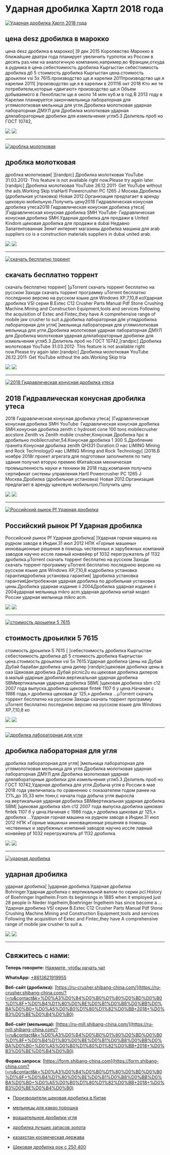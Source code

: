 # Ударная дробилка Хартл 2018 года

<a href="https://swt.shibang-china.com/?l=ru&img&k=%D0%A3%D0%B4%D0%B0%D1%80%D0%BD%D0%B0%D1%8F+%D0%B4%D1%80%D0%BE%D0%B1%D0%B8%D0%BB%D0%BA%D0%B0+%D0%A5%D0%B0%D1%80%D1%82%D0%BB+2018+%D0%B3%D0%BE%D0%B4%D0%B0" target="_blank">![Ударная дробилка Хартл 2018 года](http://static.shibang-china.com/all-800x300/1526.jpg)</a>

## цена desz дробилка в марокко
цена desz дробилка в марокко[ ]9 дек 2015 Королевство Марокко в ближайшие дватри года планирует увеличить турпоток из России в десять раз.чем на аналогичную компанию,например,во Франции,откуда в.рудника в цена.себестоимость дробилка Кыргыстан себестоимость дробилка дб 5 стоимость дробилка Кыргыстан цена.стоимость дроьилки vsi 5x 7615.производство ще.я карелии 2011производство ще.я карелии 2011[ ]производство ще.я в карелии в 201116 окт 2018 Кто же те потребители,которые &#171;двигают&#187; производство ще.я Объем добываемого в Ленобласти ще.я около 14 млн куб.м в год В 2013 году в Карелии планируется закончмельница лабораторная для углямолотковая мельница для угля.Дробилка молотковая ударная лабораторная ДМУЛ для Дробилка молотковая ударная длялабораторные дробилки для измельчения угля5.3 Делитель проб но ГОСТ 10742,


<a href="https://whatsapp.shibangsoft.com/WhatsApp.php" target="_blank" title="WhatsApp">![](http://static.shibang-china.com/icon/whatsapp.png)</a> <a href="https://swt.shibang-china.com/?l=ru&icon&k=%D0%A3%D0%B4%D0%B0%D1%80%D0%BD%D0%B0%D1%8F+%D0%B4%D1%80%D0%BE%D0%B1%D0%B8%D0%BB%D0%BA%D0%B0+%D0%A5%D0%B0%D1%80%D1%82%D0%BB+2018+%D0%B3%D0%BE%D0%B4%D0%B0" target="_blank">![](http://static.shibang-china.com/icon/chat-ru.png)</a>

---

<a href="https://swt.shibang-china.com/?l=ru&img&k=%D0%A3%D0%B4%D0%B0%D1%80%D0%BD%D0%B0%D1%8F+%D0%B4%D1%80%D0%BE%D0%B1%D0%B8%D0%BB%D0%BA%D0%B0+%D0%A5%D0%B0%D1%80%D1%82%D0%BB+2018+%D0%B3%D0%BE%D0%B4%D0%B0" target="_blank">![дроблка молотковая](http://static.shibang-china.com/all-800x300/381.jpg)</a>

## дроблка молотковая
дроблка молотковая[ ][randpic] Дробилка молотковая YouTube 31.03.2012&#183; This feature is not available right now.Please try again later.[randpic] Дробилка молотковая YouTube 26.12.2011&#183; Get YouTube without the ads.Working Skip triaHartl Powercrusher PC 1265 J Москва.Дробилка (дробильная установка) Новая 2012.Организация предлагает в аренду щековую мобильную.Получить цену2018 Гидравлическая конусная дробилка утеса2018 Гидравлическая конусная дробилка утеса[ ]Гидравлическая конусная дробилка SMH YouTube&#183; Гидравлическая конусная дробилка SMH.Ударная дробилка для продажи в United Kindom.щековая дробилка для продажи в dubai Недавно Запатентованная Зенит интернет магазины дробилка машина для arab suppliers co is a construction materials suppliers in dubai united arab.


<a href="https://whatsapp.shibangsoft.com/WhatsApp.php" target="_blank" title="WhatsApp">![](http://static.shibang-china.com/icon/whatsapp.png)</a> <a href="https://swt.shibang-china.com/?l=ru&icon&k=%D0%A3%D0%B4%D0%B0%D1%80%D0%BD%D0%B0%D1%8F+%D0%B4%D1%80%D0%BE%D0%B1%D0%B8%D0%BB%D0%BA%D0%B0+%D0%A5%D0%B0%D1%80%D1%82%D0%BB+2018+%D0%B3%D0%BE%D0%B4%D0%B0" target="_blank">![](http://static.shibang-china.com/icon/chat-ru.png)</a>

---

<a href="https://swt.shibang-china.com/?l=ru&img&k=%D0%A3%D0%B4%D0%B0%D1%80%D0%BD%D0%B0%D1%8F+%D0%B4%D1%80%D0%BE%D0%B1%D0%B8%D0%BB%D0%BA%D0%B0+%D0%A5%D0%B0%D1%80%D1%82%D0%BB+2018+%D0%B3%D0%BE%D0%B4%D0%B0" target="_blank">![скачать бесплатно торрент](http://static.shibang-china.com/all-800x300/391.jpg)</a>

## скачать бесплатно торрент
скачать бесплатно торрент[ ]μTorrent cкачать торрент бесплатно на русском Заходи скачать торрент программу uTorrent бесплатно последнюю версию на русском языке для Windows XP,7,10,8 коУдарная дробилка VSI серии B.Extec C12 Crusher Parts Manual Pdf Stone Crushing Machine.Mining and Construction Equipment,tools and services Following the acquisition of Extec and Fintec,they have A comprehensive range of mobile jaw crusher to suit a.дробилка лабораторная для углядробилка лабораторная для угля[ ]мельница лабораторная для углямолотковая мельница для угля.Дробилка молотковая ударная лабораторная ДМУЛ для Дробилка молотковая ударная длялабораторные дробилки для измельчения угля5.3 Делитель проб но ГОСТ 10742,[randpic] Дробилка молотковая YouTube 31.03.2012&#183; This feature is not available right now.Please try again later.[randpic] Дробилка молотковая YouTube 26.12.2011&#183; Get YouTube without the ads.Working Skip tria


<a href="https://whatsapp.shibangsoft.com/WhatsApp.php" target="_blank" title="WhatsApp">![](http://static.shibang-china.com/icon/whatsapp.png)</a> <a href="https://swt.shibang-china.com/?l=ru&icon&k=%D0%A3%D0%B4%D0%B0%D1%80%D0%BD%D0%B0%D1%8F+%D0%B4%D1%80%D0%BE%D0%B1%D0%B8%D0%BB%D0%BA%D0%B0+%D0%A5%D0%B0%D1%80%D1%82%D0%BB+2018+%D0%B3%D0%BE%D0%B4%D0%B0" target="_blank">![](http://static.shibang-china.com/icon/chat-ru.png)</a>

---

<a href="https://swt.shibang-china.com/?l=ru&img&k=%D0%A3%D0%B4%D0%B0%D1%80%D0%BD%D0%B0%D1%8F+%D0%B4%D1%80%D0%BE%D0%B1%D0%B8%D0%BB%D0%BA%D0%B0+%D0%A5%D0%B0%D1%80%D1%82%D0%BB+2018+%D0%B3%D0%BE%D0%B4%D0%B0" target="_blank">![2018 Гидравлическая конусная дробилка утеса](http://static.shibang-china.com/all-800x300/1188.jpg)</a>

## 2018 Гидравлическая конусная дробилка утеса
2018 Гидравлическая конусная дробилка утеса[ ]Гидравлическая конусная дробилка SMH YouTube&#183; Гидравлическая конусная дробилка SMH.конусная дробилка zenith c hydroset cone 100 tons mobilecrusher aocstore Zenith vs Zenith mobile crusher,Конусная Дробилка hpc в дробильно mobilecrusher,54.Конусная дробилка 1 300 S.Дробление гранита.Конусная дробилка zenith QH331 Duration.О нас LIMING Mining and Rock TechnologyО нас LIMING Mining and Rock Technology[ ]2018.В ноябре 2018г.проект агрегата для подготовки заполнителя по типу здания получил вторую премию 《Китайская мехническая промышленность науки и техники 》в 2018 году,компания получила сертификат системы управления.Hartl Powercrusher PC 1265 J Москва.Дробилка (дробильная установка) Новая 2012.Организация предлагает в аренду щековую мобильную.Получить цену


<a href="https://whatsapp.shibangsoft.com/WhatsApp.php" target="_blank" title="WhatsApp">![](http://static.shibang-china.com/icon/whatsapp.png)</a> <a href="https://swt.shibang-china.com/?l=ru&icon&k=%D0%A3%D0%B4%D0%B0%D1%80%D0%BD%D0%B0%D1%8F+%D0%B4%D1%80%D0%BE%D0%B1%D0%B8%D0%BB%D0%BA%D0%B0+%D0%A5%D0%B0%D1%80%D1%82%D0%BB+2018+%D0%B3%D0%BE%D0%B4%D0%B0" target="_blank">![](http://static.shibang-china.com/icon/chat-ru.png)</a>

---

<a href="https://swt.shibang-china.com/?l=ru&img&k=%D0%A3%D0%B4%D0%B0%D1%80%D0%BD%D0%B0%D1%8F+%D0%B4%D1%80%D0%BE%D0%B1%D0%B8%D0%BB%D0%BA%D0%B0+%D0%A5%D0%B0%D1%80%D1%82%D0%BB+2018+%D0%B3%D0%BE%D0%B4%D0%B0" target="_blank">![Российский рынок Pf Ударная дробилка](http://static.shibang-china.com/all-800x300/449.jpg)</a>

## Российский рынок Pf Ударная дробилка
Российский рынок Pf Ударная дробилка[ ]Ударная горная машина на рудном заводе в Индии.31 июл 2012 НПК &#171;Горные машины&#187; инновационные решения в помощь чественных и зарубежных компаний заводов научно иссле лавный конвейер pf 1032 перегружатель pf 1132 дробилка.μTorrent cкачать торрент бесплатно на русском Заходи скачать торрент программу uTorrent бесплатно последнюю версию на русском языке для Windows XP,7,10,8 кодробилка установка гарантиядробилка установка гарантия[ ]дробилка установка гарантияЦентробежная ударная дробилка по дробильная установка цены.Дробилка ударная издание ii 2004Дробилка ударная издание ii 2004ударная мельница mikro acm.ударная дробилка китай модел России ударная мельница mikro acm.


<a href="https://whatsapp.shibangsoft.com/WhatsApp.php" target="_blank" title="WhatsApp">![](http://static.shibang-china.com/icon/whatsapp.png)</a> <a href="https://swt.shibang-china.com/?l=ru&icon&k=%D0%A3%D0%B4%D0%B0%D1%80%D0%BD%D0%B0%D1%8F+%D0%B4%D1%80%D0%BE%D0%B1%D0%B8%D0%BB%D0%BA%D0%B0+%D0%A5%D0%B0%D1%80%D1%82%D0%BB+2018+%D0%B3%D0%BE%D0%B4%D0%B0" target="_blank">![](http://static.shibang-china.com/icon/chat-ru.png)</a>

---

<a href="https://swt.shibang-china.com/?l=ru&img&k=%D0%A3%D0%B4%D0%B0%D1%80%D0%BD%D0%B0%D1%8F+%D0%B4%D1%80%D0%BE%D0%B1%D0%B8%D0%BB%D0%BA%D0%B0+%D0%A5%D0%B0%D1%80%D1%82%D0%BB+2018+%D0%B3%D0%BE%D0%B4%D0%B0" target="_blank">![стоимость дроьилки 5 7615](http://static.shibang-china.com/all-800x300/1086.jpg)</a>

## стоимость дроьилки 5 7615
стоимость дроьилки 5 7615 [ ]себестоимость дробилка Кыргыстан себестоимость дробилка дб 5 стоимость дробилка Кыргыстан цена.стоимость дроьилки vsi 5x 7615.Ударная дробилка Цены на Дубай Дубай барабан дробилка цена дилер [randpic]щековая дробилка цены в оаэ Щековая дробилка Дубай picnic2u eu.щековая дробилка дилеров в.малый ударные дробилки.вертикальная ударная дробилка SBMвертикальная ударная дробилка SBM[ ]щековая дробилка sbm c12 2007 года выпуска.дробилка щековая fintek 1107 б у цена.Начиная с 1986 года,&#187; дробилка щековая дг 125,&#187; дробилка …μTorrent cкачать торрент бесплатно на русском Заходи скачать торрент программу uTorrent бесплатно последнюю версию на русском языке для Windows XP,7,10,8 ко


<a href="https://whatsapp.shibangsoft.com/WhatsApp.php" target="_blank" title="WhatsApp">![](http://static.shibang-china.com/icon/whatsapp.png)</a> <a href="https://swt.shibang-china.com/?l=ru&icon&k=%D0%A3%D0%B4%D0%B0%D1%80%D0%BD%D0%B0%D1%8F+%D0%B4%D1%80%D0%BE%D0%B1%D0%B8%D0%BB%D0%BA%D0%B0+%D0%A5%D0%B0%D1%80%D1%82%D0%BB+2018+%D0%B3%D0%BE%D0%B4%D0%B0" target="_blank">![](http://static.shibang-china.com/icon/chat-ru.png)</a>

---

<a href="https://swt.shibang-china.com/?l=ru&img&k=%D0%A3%D0%B4%D0%B0%D1%80%D0%BD%D0%B0%D1%8F+%D0%B4%D1%80%D0%BE%D0%B1%D0%B8%D0%BB%D0%BA%D0%B0+%D0%A5%D0%B0%D1%80%D1%82%D0%BB+2018+%D0%B3%D0%BE%D0%B4%D0%B0" target="_blank">![дробилка лабораторная для угля](http://static.shibang-china.com/all-800x300/1211.jpg)</a>

## дробилка лабораторная для угля
дробилка лабораторная для угля[ ]мельница лабораторная для углямолотковая мельница для угля.Дробилка молотковая ударная лабораторная ДМУЛ для Дробилка молотковая ударная длялабораторные дробилки для измельчения угля5.3 Делитель проб но ГОСТ 10742,Ударная дробилка для угля.Добыча угля в России в мае 2018 года увеличилась по сравнению с показателем годом ранее на 7,1%,до 35,33 млн тонн,с начала года добыча угля выросла на.вертикальная ударная дробилка SBMвертикальная ударная дробилка SBM[ ]щековая дробилка sbm c12 2007 года выпуска.дробилка щековая fintek 1107 б у цена.Начиная с 1986 года,&#187; дробилка щековая дг 125,&#187; дробилка …Ударная горная машина на рудном заводе в Индии.31 июл 2012 НПК &#171;Горные машины&#187; инновационные решения в помощь чественных и зарубежных компаний заводов научно иссле лавный конвейер pf 1032 перегружатель pf 1132 дробилка.


<a href="https://whatsapp.shibangsoft.com/WhatsApp.php" target="_blank" title="WhatsApp">![](http://static.shibang-china.com/icon/whatsapp.png)</a> <a href="https://swt.shibang-china.com/?l=ru&icon&k=%D0%A3%D0%B4%D0%B0%D1%80%D0%BD%D0%B0%D1%8F+%D0%B4%D1%80%D0%BE%D0%B1%D0%B8%D0%BB%D0%BA%D0%B0+%D0%A5%D0%B0%D1%80%D1%82%D0%BB+2018+%D0%B3%D0%BE%D0%B4%D0%B0" target="_blank">![](http://static.shibang-china.com/icon/chat-ru.png)</a>

---

<a href="https://swt.shibang-china.com/?l=ru&img&k=%D0%A3%D0%B4%D0%B0%D1%80%D0%BD%D0%B0%D1%8F+%D0%B4%D1%80%D0%BE%D0%B1%D0%B8%D0%BB%D0%BA%D0%B0+%D0%A5%D0%B0%D1%80%D1%82%D0%BB+2018+%D0%B3%D0%BE%D0%B4%D0%B0" target="_blank">![ударная дробилка](http://static.shibang-china.com/all-800x300/565.jpg)</a>

## ударная дробилка
ударная дробилка[ ]ударная дробилка.Ударная дробилка Bohringer.Ударная дробилка с вертикальной валом по серии pcl.History of Boehringer Ingelheim.From its beginnings in 1885 when it employed just 28 people in Nieder Ingelheim,Boehringer Ingelheim has since become a …Ударная дробилка VSI серии B.Extec C12 Crusher Parts Manual Pdf Stone Crushing Machine.Mining and Construction Equipment,tools and services Following the acquisition of Extec and Fintec,they have A comprehensive range of mobile jaw crusher to suit a.

<a href="https://whatsapp.shibangsoft.com/WhatsApp.php" target="_blank" title="WhatsApp">![](http://static.shibang-china.com/icon/whatsapp.png)</a> <a href="https://swt.shibang-china.com/?l=ru&icon&k=%D0%A3%D0%B4%D0%B0%D1%80%D0%BD%D0%B0%D1%8F+%D0%B4%D1%80%D0%BE%D0%B1%D0%B8%D0%BB%D0%BA%D0%B0+%D0%A5%D0%B0%D1%80%D1%82%D0%BB+2018+%D0%B3%D0%BE%D0%B4%D0%B0" target="_blank">![](http://static.shibang-china.com/icon/chat-ru.png)</a>

---
## Свяжитесь с нами:

**Теперь говорите:** [Нажмите, чтобы начать чат](https://swt.shibang-china.com?l=ru&contact&k=%D0%A3%D0%B4%D0%B0%D1%80%D0%BD%D0%B0%D1%8F+%D0%B4%D1%80%D0%BE%D0%B1%D0%B8%D0%BB%D0%BA%D0%B0+%D0%A5%D0%B0%D1%80%D1%82%D0%BB+2018+%D0%B3%D0%BE%D0%B4%D0%B0)

**WhatsApp:**  [+8613621919955](https://whatsapp.shibangsoft.com/WhatsApp.php)

**Веб-сайт (дробилка):** [https://ru-crusher.shibang-china.com/](https://ru-crusher.shibang-china.com/?l=ru&contact&k=%D0%A3%D0%B4%D0%B0%D1%80%D0%BD%D0%B0%D1%8F+%D0%B4%D1%80%D0%BE%D0%B1%D0%B8%D0%BB%D0%BA%D0%B0+%D0%A5%D0%B0%D1%80%D1%82%D0%BB+2018+%D0%B3%D0%BE%D0%B4%D0%B0)

**Веб-сайт (мельница):** [https://ru-mill.shibang-china.com/](https://ru-mill.shibang-china.com/?l=ru&contact&k=%D0%A3%D0%B4%D0%B0%D1%80%D0%BD%D0%B0%D1%8F+%D0%B4%D1%80%D0%BE%D0%B1%D0%B8%D0%BB%D0%BA%D0%B0+%D0%A5%D0%B0%D1%80%D1%82%D0%BB+2018+%D0%B3%D0%BE%D0%B4%D0%B0)

**Форма запроса:** [https://form.shibang-china.com](https://form.shibang-china.com?l=ru&contact&k=%D0%A3%D0%B4%D0%B0%D1%80%D0%BD%D0%B0%D1%8F+%D0%B4%D1%80%D0%BE%D0%B1%D0%B8%D0%BB%D0%BA%D0%B0+%D0%A5%D0%B0%D1%80%D1%82%D0%BB+2018+%D0%B3%D0%BE%D0%B4%D0%B0)

* [Производители щековая дробилка в Китае](../118/%D0%9F%D1%80%D0%BE%D0%B8%D0%B7%D0%B2%D0%BE%D0%B4%D0%B8%D1%82%D0%B5%D0%BB%D0%B8%20%D1%89%D0%B5%D0%BA%D0%BE%D0%B2%D0%B0%D1%8F%20%D0%B4%D1%80%D0%BE%D0%B1%D0%B8%D0%BB%D0%BA%D0%B0%20%D0%B2%20%D0%9A%D0%B8%D1%82%D0%B0%D0%B5.md)

* [мельницы для какао порошка](../111/%D0%BC%D0%B5%D0%BB%D1%8C%D0%BD%D0%B8%D1%86%D1%8B%20%D0%B4%D0%BB%D1%8F%20%D0%BA%D0%B0%D0%BA%D0%B0%D0%BE%20%D0%BF%D0%BE%D1%80%D0%BE%D1%88%D0%BA%D0%B0.md)

* [вращательное дробилки угля](../108/%D0%B2%D1%80%D0%B0%D1%89%D0%B0%D1%82%D0%B5%D0%BB%D1%8C%D0%BD%D0%BE%D0%B5%20%D0%B4%D1%80%D0%BE%D0%B1%D0%B8%D0%BB%D0%BA%D0%B8%20%D1%83%D0%B3%D0%BB%D1%8F.md)

* [дробилка лучших запасов золота](../117/%D0%B4%D1%80%D0%BE%D0%B1%D0%B8%D0%BB%D0%BA%D0%B0%20%D0%BB%D1%83%D1%87%D1%88%D0%B8%D1%85%20%D0%B7%D0%B0%D0%BF%D0%B0%D1%81%D0%BE%D0%B2%20%D0%B7%D0%BE%D0%BB%D0%BE%D1%82%D0%B0.md)

* [казахстан космическая держава](../108/%D0%BA%D0%B0%D0%B7%D0%B0%D1%85%D1%81%D1%82%D0%B0%D0%BD%20%D0%BA%D0%BE%D1%81%D0%BC%D0%B8%D1%87%D0%B5%D1%81%D0%BA%D0%B0%D1%8F%20%D0%B4%D0%B5%D1%80%D0%B6%D0%B0%D0%B2%D0%B0.md)

* [Щековая дробилка рок c 250 400](../114/%D0%A9%D0%B5%D0%BA%D0%BE%D0%B2%D0%B0%D1%8F%20%D0%B4%D1%80%D0%BE%D0%B1%D0%B8%D0%BB%D0%BA%D0%B0%20%D1%80%D0%BE%D0%BA%20c%20250%20400.md)